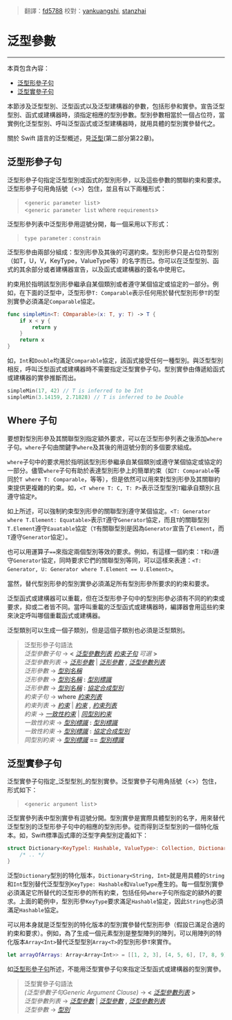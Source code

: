 > 翻譯：[fd5788](https://github.com/fd5788)
> 校對：[yankuangshi](https://github.com/yankuangshi), [stanzhai](https://github.com/stanzhai)

# 泛型參數
---------

本頁包含內容：

- [泛型形參子句](#generic_parameter)
- [泛型實參子句](#generic_argument)

本節涉及泛型型別、泛型函式以及泛型建構器的參數，包括形參和實參。宣告泛型型別、函式或建構器時，須指定相應的型別參數。型別參數相當於一個占位符，當實例化泛型型別、呼叫泛型函式或泛型建構器時，就用具體的型別實參替代之。

關於 Swift 語言的泛型概述，見[泛型](../charpter2/22_Generics.md)(第二部分第22章)。

<a name="generic_parameter"></a>
## 泛型形參子句

泛型形參子句指定泛型型別或函式的型別形參，以及這些參數的關聯約束和要求。泛型形參子句用角括號（<>）包住，並且有以下兩種形式：

> <`generic parameter list`>  
> <`generic parameter list` where `requirements`>

泛型形參列表中泛型形參用逗號分開，每一個采用以下形式：

> `type parameter` : `constrain`

泛型形參由兩部分組成：型別形參及其後的可選約束。型別形參只是占位符型別（如T，U，V，KeyType，ValueType等）的名字而已。你可以在泛型型別、函式的其余部分或者建構器宣告，以及函式或建構器的簽名中使用它。

約束用於指明該型別形參繼承自某個類別或者遵守某個協定或協定的一部分。例如，在下面的泛型中，泛型形參`T: Comparable`表示任何用於替代型別形參`T`的型別實參必須滿足`Comparable`協定。

```swift
func simpleMin<T: COmparable>(x: T, y: T) -> T {
    if x < y {
        return y
    }
    return x
}
```

如，`Int`和`Double`均滿足`Comparable`協定，該函式接受任何一種型別。與泛型型別相反，呼叫泛型函式或建構器時不需要指定泛型實參子句。型別實參由傳遞給函式或建構器的實參推斷而出。

```swift
simpleMin(17, 42) // T is inferred to be Int
simpleMin(3.14159, 2.71828) // T is inferred to be Double
```

## Where 子句

要想對型別形參及其關聯型別指定額外要求，可以在泛型形參列表之後添加`where`子句。`where`子句由關鍵字`where`及其後的用逗號分割的多個要求組成。

`where`子句中的要求用於指明該型別形參繼承自某個類別或遵守某個協定或協定的一部分。儘管`where`子句有助於表達型別形參上的簡單約束（如`T: Comparable`等同於`T where T: Comparable`，等等），但是依然可以用來對型別形參及其關聯約束提供更複雜的約束。如，`<T where T: C, T: P>`表示泛型型別`T`繼承自類別`C`且遵守協定`P`。

如上所述，可以強制約束型別形參的關聯型別遵守某個協定。`<T: Generator where T.Element: Equatable>`表示`T`遵守`Generator`協定，而且`T`的關聯型別`T.Element`遵守`Eauatable`協定（`T`有關聯型別是因為`Generator`宣告了`Element`，而`T`遵守`Generator`協定）。

也可以用運算子`==`來指定兩個型別等效的要求。例如，有這樣一個約束：`T`和`U`遵守`Generator`協定，同時要求它們的關聯型別等同，可以這樣來表達：`<T: Generator, U: Generator where T.Element == U.Element>`。

當然，替代型別形參的型別實參必須滿足所有型別形參所要求的約束和要求。

泛型函式或建構器可以重載，但在泛型形參子句中的型別形參必須有不同的約束或要求，抑或二者皆不同。當呼叫重載的泛型函式或建構器時，編譯器會用這些約束來決定呼叫哪個重載函式或建構器。

泛型類別可以生成一個子類別，但是這個子類別也必須是泛型類別。

> 泛型形參子句語法  
> *泛型參數子句* → **<** [*泛型參數列表*](GenericParametersAndArguments.html#generic_parameter_list) [*約束子句*](GenericParametersAndArguments.html#requirement_clause) _可選_ **>**  
> *泛型參數列表* → [*泛形參數*](GenericParametersAndArguments.html#generic_parameter) | [*泛形參數*](GenericParametersAndArguments.html#generic_parameter) **,** [*泛型參數列表*](GenericParametersAndArguments.html#generic_parameter_list)  
> *泛形參數* → [*型別名稱*](..\chapter3\03_Types.html#type_name)  
> *泛形參數* → [*型別名稱*](..\chapter3\03_Types.html#type_name) **:** [*型別標識*](..\chapter3\03_Types.html#type_identifier)  
> *泛形參數* → [*型別名稱*](..\chapter3\03_Types.html#type_name) **:** [*協定合成型別*](..\chapter3\03_Types.html#protocol_composition_type)  
> *約束子句* → **where** [*約束列表*](GenericParametersAndArguments.html#requirement_list)  
> *約束列表* → [*約束*](GenericParametersAndArguments.html#requirement) | [*約束*](GenericParametersAndArguments.html#requirement) **,** [*約束列表*](GenericParametersAndArguments.html#requirement_list)  
> *約束* → [*一致性約束*](GenericParametersAndArguments.html#conformance_requirement) | [*同型別約束*](GenericParametersAndArguments.html#same_type_requirement)  
> *一致性約束* → [*型別標識*](..\chapter3\03_Types.html#type_identifier) **:** [*型別標識*](..\chapter3\03_Types.html#type_identifier)  
> *一致性約束* → [*型別標識*](..\chapter3\03_Types.html#type_identifier) **:** [*協定合成型別*](..\chapter3\03_Types.html#protocol_composition_type)  
> *同型別約束* → [*型別標識*](..\chapter3\03_Types.html#type_identifier) **==** [*型別標識*](..\chapter3\03_Types.html#type_identifier)  


<a name="generic_argument"></a>
## 泛型實參子句

泛型實參子句指定_泛型型別_的型別實參。泛型實參子句用角括號（<>）包住，形式如下：

> <`generic argument list`>

泛型實參列表中型別實參有逗號分開。型別實參是實際具體型別的名字，用來替代泛型型別的泛型形參子句中的相應的型別形參。從而得到泛型型別的一個特化版本。如，Swift標準函式庫的泛型字典型別定義如下：

```swift
struct Dictionary<KeyTypel: Hashable, ValueType>: Collection, DictionaryLiteralConvertible {
    /* .. */
}
```

泛型`Dictionary`型別的特化版本，`Dictionary<String, Int>`就是用具體的`String`和`Int`型別替代泛型型別`KeyType: Hashable`和`ValueType`產生的。每一個型別實參必須滿足它所替代的泛型形參的所有約束，包括任何`where`子句所指定的額外的要求。上面的範例中，型別形參`KeyType`要求滿足`Hashable`協定，因此`String`也必須滿足`Hashable`協定。

可以用本身就是泛型型別的特化版本的型別實參替代型別形參（假設已滿足合適的約束和要求）。例如，為了生成一個元素型別是整型陣列的陣列，可以用陣列的特化版本`Array<Int>`替代泛型型別`Array<T>`的型別形參`T`來實作。

```swift
let arrayOfArrays: Array<Array<Int>> = [[1, 2, 3], [4, 5, 6], [7, 8, 9]]
```

如[泛型形參子句](#generic_parameter)所述，不能用泛型實參子句來指定泛型函式或建構器的型別實參。

> 泛型實參子句語法  
> *(泛型參數子句Generic Argument Clause)* → **<** [*泛型參數列表*](GenericParametersAndArguments.html#generic_argument_list) **>**  
> *泛型參數列表* → [*泛型參數*](GenericParametersAndArguments.html#generic_argument) | [*泛型參數*](GenericParametersAndArguments.html#generic_argument) **,** [*泛型參數列表*](GenericParametersAndArguments.html#generic_argument_list)  
> *泛型參數* → [*型別*](..\chapter3\03_Types.html#type)  